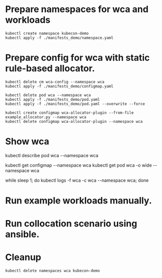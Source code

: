 # Prepare namespaces for wca and workloads

```
kubectl create namespace kubecon-demo
kubectl apply -f ./manifests_demo/namespace.yaml 
```

# Prepare config for wca with static rule-based allocator.
```
kubectl delete cm wca-config --namespace wca
kubectl apply -f ./manifests_demo/configmap.yaml

kubectl delete pod wca --namespace wca
kubectl apply -f ./manifests_demo/pod.yaml
kubectl apply -f ./manifests_demo/pod.yaml --overwrite --force

kubectl create configmap wca-allocator-plugin --from-file example_allocator.py --namespace wca
kubectl delete configmap wca-allocator-plugin --namespace wca

```

# Show wca

kubectl describe pod wca --namespace wca

kubectl get configmap --namespace wca
kubectl get pod wca -o wide --namespace wca

while sleep 1; do kubectl logs -f wca -c wca --namespace wca; done

# Run example workloads manually.

# Run collocation scenario using ansible.

# Cleanup

```
kubectl delete namespaces wca kubecon-demo
```
